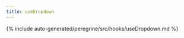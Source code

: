 ```yaml
---
title: useDropdown
---
```


<!--
The reference doc content is generated automatically from the source code.
To update this section, update the doc blocks in the source code
-->

{% include auto-generated/peregrine/src/hooks/useDropdown.md %}
